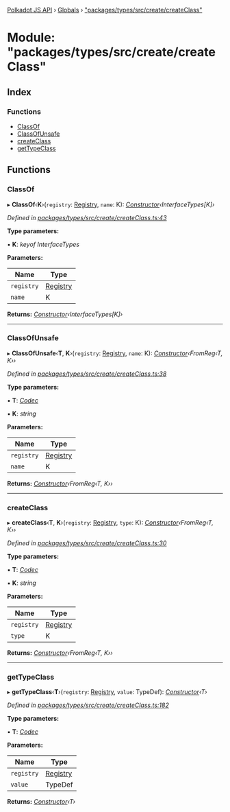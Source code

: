 [Polkadot JS API](../README.md) › [Globals](../globals.md) › ["packages/types/src/create/createClass"](_packages_types_src_create_createclass_.md)

# Module: "packages/types/src/create/createClass"

## Index

### Functions

* [ClassOf](_packages_types_src_create_createclass_.md#classof)
* [ClassOfUnsafe](_packages_types_src_create_createclass_.md#classofunsafe)
* [createClass](_packages_types_src_create_createclass_.md#createclass)
* [getTypeClass](_packages_types_src_create_createclass_.md#gettypeclass)

## Functions

###  ClassOf

▸ **ClassOf**‹**K**›(`registry`: [Registry](../interfaces/_packages_types_src_types_registry_.registry.md), `name`: K): *[Constructor](../interfaces/_packages_types_src_types_codec_.constructor.md)‹InterfaceTypes[K]›*

*Defined in [packages/types/src/create/createClass.ts:43](https://github.com/polkadot-js/api/blob/bbc30ec9dc/packages/types/src/create/createClass.ts#L43)*

**Type parameters:**

▪ **K**: *keyof InterfaceTypes*

**Parameters:**

Name | Type |
------ | ------ |
`registry` | [Registry](../interfaces/_packages_types_src_types_registry_.registry.md) |
`name` | K |

**Returns:** *[Constructor](../interfaces/_packages_types_src_types_codec_.constructor.md)‹InterfaceTypes[K]›*

___

###  ClassOfUnsafe

▸ **ClassOfUnsafe**‹**T**, **K**›(`registry`: [Registry](../interfaces/_packages_types_src_types_registry_.registry.md), `name`: K): *[Constructor](../interfaces/_packages_types_src_types_codec_.constructor.md)‹FromReg‹T, K››*

*Defined in [packages/types/src/create/createClass.ts:38](https://github.com/polkadot-js/api/blob/bbc30ec9dc/packages/types/src/create/createClass.ts#L38)*

**Type parameters:**

▪ **T**: *[Codec](../interfaces/_packages_types_src_types_codec_.codec.md)*

▪ **K**: *string*

**Parameters:**

Name | Type |
------ | ------ |
`registry` | [Registry](../interfaces/_packages_types_src_types_registry_.registry.md) |
`name` | K |

**Returns:** *[Constructor](../interfaces/_packages_types_src_types_codec_.constructor.md)‹FromReg‹T, K››*

___

###  createClass

▸ **createClass**‹**T**, **K**›(`registry`: [Registry](../interfaces/_packages_types_src_types_registry_.registry.md), `type`: K): *[Constructor](../interfaces/_packages_types_src_types_codec_.constructor.md)‹FromReg‹T, K››*

*Defined in [packages/types/src/create/createClass.ts:30](https://github.com/polkadot-js/api/blob/bbc30ec9dc/packages/types/src/create/createClass.ts#L30)*

**Type parameters:**

▪ **T**: *[Codec](../interfaces/_packages_types_src_types_codec_.codec.md)*

▪ **K**: *string*

**Parameters:**

Name | Type |
------ | ------ |
`registry` | [Registry](../interfaces/_packages_types_src_types_registry_.registry.md) |
`type` | K |

**Returns:** *[Constructor](../interfaces/_packages_types_src_types_codec_.constructor.md)‹FromReg‹T, K››*

___

###  getTypeClass

▸ **getTypeClass**‹**T**›(`registry`: [Registry](../interfaces/_packages_types_src_types_registry_.registry.md), `value`: TypeDef): *[Constructor](../interfaces/_packages_types_src_types_codec_.constructor.md)‹T›*

*Defined in [packages/types/src/create/createClass.ts:182](https://github.com/polkadot-js/api/blob/bbc30ec9dc/packages/types/src/create/createClass.ts#L182)*

**Type parameters:**

▪ **T**: *[Codec](../interfaces/_packages_types_src_types_codec_.codec.md)*

**Parameters:**

Name | Type |
------ | ------ |
`registry` | [Registry](../interfaces/_packages_types_src_types_registry_.registry.md) |
`value` | TypeDef |

**Returns:** *[Constructor](../interfaces/_packages_types_src_types_codec_.constructor.md)‹T›*
